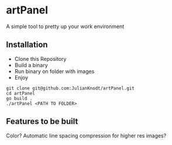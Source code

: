 # artPanel

A simple tool to pretty up your work environment

## Installation

- Clone this Repository
- Build a binary
- Run binary on folder with images
- Enjoy

```
git clone git@github.com:JulianKnodt/artPanel.git
cd artPanel
go build .
./artPanel <PATH TO FOLDER>
```

## Features to be built
Color?
Automatic line spacing compression for higher res images?

